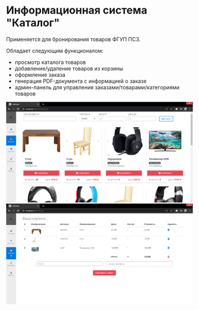 # Информационная система "Каталог"

Применяется для бронирования товаров ФГУП ПСЗ.

Обладает следующим функционалом:
* просмотр каталога товаров
* добавление/удаление товаров из корзины
* оформление заказа
* генерация PDF-документа с информацией о заказе
* админ-панель для управления заказами/товарами/категориями товаров

![Просмотр каталога](/images/screen1.png)
![Просмотр корзины](/images/screen2.png)
